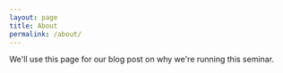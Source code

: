 ```yaml
---
layout: page
title: About
permalink: /about/
---
```


We'll use this page for our blog post on why we're running this seminar.
